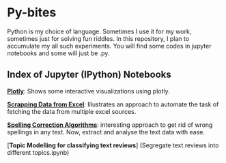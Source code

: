 # Py-bites

Python is my choice of language. Sometimes I use it for my work, sometimes just for solving fun riddles. In this repository, I plan to accumulate my all such experiments. You will find some codes in jupyter notebooks and some will just be .py. 


## Index of Jupyter (IPython) Notebooks

[**Plotly**](Plotly.ipynb): Shows some interactive visualizations using plotly.  

[**Scrapping Data from Excel**](Scrapping_Data_from_Excel.ipynb): Illustrates an approach to automate the task of fetching the data from multiple excel sources.  

[**Spelling Correction Algorithms**](Spelling_Correction_Algorithms.ipynb): interesting approach to get rid of wrong spellings in any text. Now, extract and analyse the text data with ease.

[**Topic Modelling for classifying text reviews**] (Segregate text reviews into different topics.ipynb)
